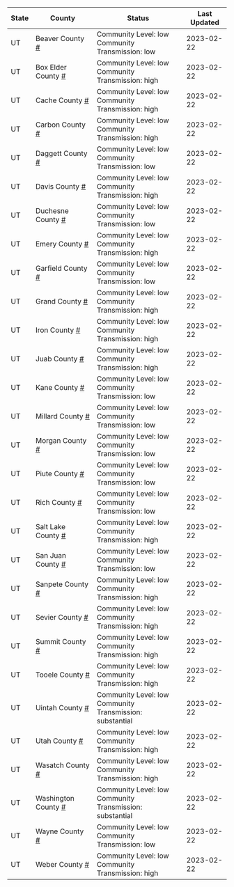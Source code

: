 State | County | Status | Last Updated
--- | --- | --- | --- 
UT | Beaver County <a href="#beaver_county">#</a> | <a name="beaver_county"></a>Community Level: low<br/>Community Transmission: low | 2023-02-22
UT | Box Elder County <a href="#box_elder_county">#</a> | <a name="box_elder_county"></a>Community Level: low<br/>Community Transmission: high | 2023-02-22
UT | Cache County <a href="#cache_county">#</a> | <a name="cache_county"></a>Community Level: low<br/>Community Transmission: high | 2023-02-22
UT | Carbon County <a href="#carbon_county">#</a> | <a name="carbon_county"></a>Community Level: low<br/>Community Transmission: high | 2023-02-22
UT | Daggett County <a href="#daggett_county">#</a> | <a name="daggett_county"></a>Community Level: low<br/>Community Transmission: low | 2023-02-22
UT | Davis County <a href="#davis_county">#</a> | <a name="davis_county"></a>Community Level: low<br/>Community Transmission: high | 2023-02-22
UT | Duchesne County <a href="#duchesne_county">#</a> | <a name="duchesne_county"></a>Community Level: low<br/>Community Transmission: low | 2023-02-22
UT | Emery County <a href="#emery_county">#</a> | <a name="emery_county"></a>Community Level: low<br/>Community Transmission: high | 2023-02-22
UT | Garfield County <a href="#garfield_county">#</a> | <a name="garfield_county"></a>Community Level: low<br/>Community Transmission: low | 2023-02-22
UT | Grand County <a href="#grand_county">#</a> | <a name="grand_county"></a>Community Level: low<br/>Community Transmission: high | 2023-02-22
UT | Iron County <a href="#iron_county">#</a> | <a name="iron_county"></a>Community Level: low<br/>Community Transmission: high | 2023-02-22
UT | Juab County <a href="#juab_county">#</a> | <a name="juab_county"></a>Community Level: low<br/>Community Transmission: high | 2023-02-22
UT | Kane County <a href="#kane_county">#</a> | <a name="kane_county"></a>Community Level: low<br/>Community Transmission: low | 2023-02-22
UT | Millard County <a href="#millard_county">#</a> | <a name="millard_county"></a>Community Level: low<br/>Community Transmission: low | 2023-02-22
UT | Morgan County <a href="#morgan_county">#</a> | <a name="morgan_county"></a>Community Level: low<br/>Community Transmission: low | 2023-02-22
UT | Piute County <a href="#piute_county">#</a> | <a name="piute_county"></a>Community Level: low<br/>Community Transmission: low | 2023-02-22
UT | Rich County <a href="#rich_county">#</a> | <a name="rich_county"></a>Community Level: low<br/>Community Transmission: low | 2023-02-22
UT | Salt Lake County <a href="#salt_lake_county">#</a> | <a name="salt_lake_county"></a>Community Level: low<br/>Community Transmission: high | 2023-02-22
UT | San Juan County <a href="#san_juan_county">#</a> | <a name="san_juan_county"></a>Community Level: low<br/>Community Transmission: low | 2023-02-22
UT | Sanpete County <a href="#sanpete_county">#</a> | <a name="sanpete_county"></a>Community Level: low<br/>Community Transmission: high | 2023-02-22
UT | Sevier County <a href="#sevier_county">#</a> | <a name="sevier_county"></a>Community Level: low<br/>Community Transmission: high | 2023-02-22
UT | Summit County <a href="#summit_county">#</a> | <a name="summit_county"></a>Community Level: low<br/>Community Transmission: high | 2023-02-22
UT | Tooele County <a href="#tooele_county">#</a> | <a name="tooele_county"></a>Community Level: low<br/>Community Transmission: high | 2023-02-22
UT | Uintah County <a href="#uintah_county">#</a> | <a name="uintah_county"></a>Community Level: low<br/>Community Transmission: substantial | 2023-02-22
UT | Utah County <a href="#utah_county">#</a> | <a name="utah_county"></a>Community Level: low<br/>Community Transmission: high | 2023-02-22
UT | Wasatch County <a href="#wasatch_county">#</a> | <a name="wasatch_county"></a>Community Level: low<br/>Community Transmission: high | 2023-02-22
UT | Washington County <a href="#washington_county">#</a> | <a name="washington_county"></a>Community Level: low<br/>Community Transmission: substantial | 2023-02-22
UT | Wayne County <a href="#wayne_county">#</a> | <a name="wayne_county"></a>Community Level: low<br/>Community Transmission: low | 2023-02-22
UT | Weber County <a href="#weber_county">#</a> | <a name="weber_county"></a>Community Level: low<br/>Community Transmission: high | 2023-02-22
